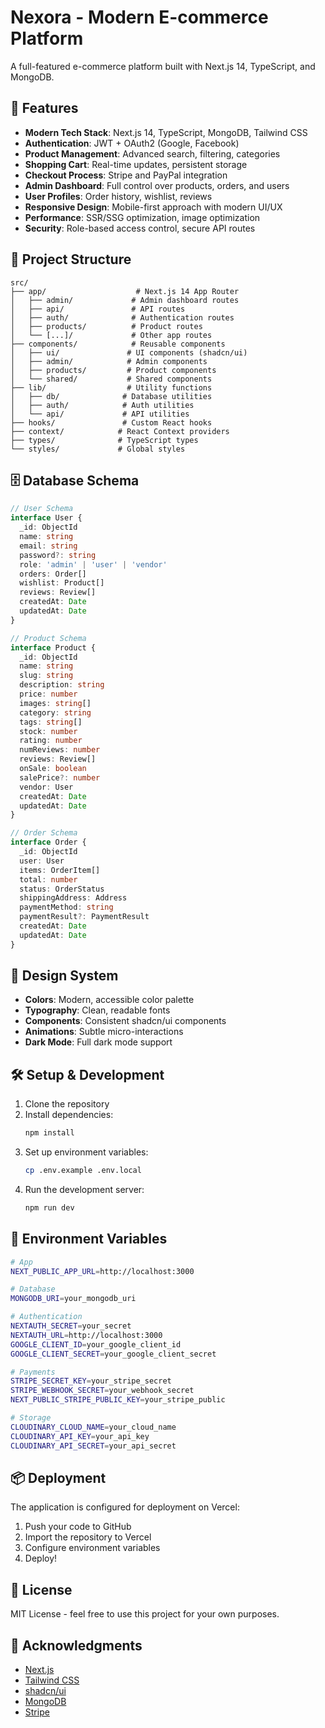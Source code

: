 # Nexora - Modern E-commerce Platform

A full-featured e-commerce platform built with Next.js 14, TypeScript, and MongoDB.

## 🚀 Features

- **Modern Tech Stack**: Next.js 14, TypeScript, MongoDB, Tailwind CSS
- **Authentication**: JWT + OAuth2 (Google, Facebook)
- **Product Management**: Advanced search, filtering, categories
- **Shopping Cart**: Real-time updates, persistent storage
- **Checkout Process**: Stripe and PayPal integration
- **Admin Dashboard**: Full control over products, orders, and users
- **User Profiles**: Order history, wishlist, reviews
- **Responsive Design**: Mobile-first approach with modern UI/UX
- **Performance**: SSR/SSG optimization, image optimization
- **Security**: Role-based access control, secure API routes

## 📁 Project Structure

```
src/
├── app/                    # Next.js 14 App Router
│   ├── admin/             # Admin dashboard routes
│   ├── api/               # API routes
│   ├── auth/              # Authentication routes
│   ├── products/          # Product routes
│   └── [...]/             # Other app routes
├── components/            # Reusable components
│   ├── ui/               # UI components (shadcn/ui)
│   ├── admin/            # Admin components
│   ├── products/         # Product components
│   └── shared/           # Shared components
├── lib/                  # Utility functions
│   ├── db/              # Database utilities
│   ├── auth/            # Auth utilities
│   └── api/             # API utilities
├── hooks/               # Custom React hooks
├── context/            # React Context providers
├── types/              # TypeScript types
└── styles/             # Global styles
```

## 🗄️ Database Schema

```typescript
// User Schema
interface User {
  _id: ObjectId
  name: string
  email: string
  password?: string
  role: 'admin' | 'user' | 'vendor'
  orders: Order[]
  wishlist: Product[]
  reviews: Review[]
  createdAt: Date
  updatedAt: Date
}

// Product Schema
interface Product {
  _id: ObjectId
  name: string
  slug: string
  description: string
  price: number
  images: string[]
  category: string
  tags: string[]
  stock: number
  rating: number
  numReviews: number
  reviews: Review[]
  onSale: boolean
  salePrice?: number
  vendor: User
  createdAt: Date
  updatedAt: Date
}

// Order Schema
interface Order {
  _id: ObjectId
  user: User
  items: OrderItem[]
  total: number
  status: OrderStatus
  shippingAddress: Address
  paymentMethod: string
  paymentResult?: PaymentResult
  createdAt: Date
  updatedAt: Date
}
```

## 🎨 Design System

- **Colors**: Modern, accessible color palette
- **Typography**: Clean, readable fonts
- **Components**: Consistent shadcn/ui components
- **Animations**: Subtle micro-interactions
- **Dark Mode**: Full dark mode support

## 🛠️ Setup & Development

1. Clone the repository
2. Install dependencies:
   ```bash
   npm install
   ```
3. Set up environment variables:
   ```bash
   cp .env.example .env.local
   ```
4. Run the development server:
   ```bash
   npm run dev
   ```

## 🔐 Environment Variables

```bash
# App
NEXT_PUBLIC_APP_URL=http://localhost:3000

# Database
MONGODB_URI=your_mongodb_uri

# Authentication
NEXTAUTH_SECRET=your_secret
NEXTAUTH_URL=http://localhost:3000
GOOGLE_CLIENT_ID=your_google_client_id
GOOGLE_CLIENT_SECRET=your_google_client_secret

# Payments
STRIPE_SECRET_KEY=your_stripe_secret
STRIPE_WEBHOOK_SECRET=your_webhook_secret
NEXT_PUBLIC_STRIPE_PUBLIC_KEY=your_stripe_public

# Storage
CLOUDINARY_CLOUD_NAME=your_cloud_name
CLOUDINARY_API_KEY=your_api_key
CLOUDINARY_API_SECRET=your_api_secret
```

## 📦 Deployment

The application is configured for deployment on Vercel:

1. Push your code to GitHub
2. Import the repository to Vercel
3. Configure environment variables
4. Deploy!

## 📝 License

MIT License - feel free to use this project for your own purposes.

## 🙏 Acknowledgments

- [Next.js](https://nextjs.org)
- [Tailwind CSS](https://tailwindcss.com)
- [shadcn/ui](https://ui.shadcn.com)
- [MongoDB](https://www.mongodb.com)
- [Stripe](https://stripe.com) 